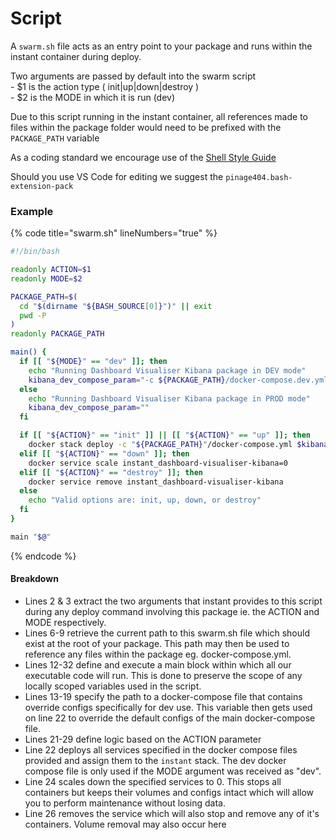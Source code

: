 # Script

A `swarm.sh` file acts as an entry point to your package and runs within the instant container during deploy.

Two arguments are passed by default into the swarm script\
\- $1 is the action type ( init|up|down|destroy )\
\- $2 is the MODE in which it is run (dev)

Due to this script running in the instant container, all references made to files within the package folder would need to be prefixed with the `PACKAGE_PATH` variable

As a coding standard we encourage use of the [Shell Style Guide](https://google.github.io/styleguide/shellguide.html)

Should you use VS Code for editing we suggest the `pinage404.bash-extension-pack`&#x20;

### Example

{% code title="swarm.sh" lineNumbers="true" %}
```bash
#!/bin/bash

readonly ACTION=$1
readonly MODE=$2

PACKAGE_PATH=$(
  cd "$(dirname "${BASH_SOURCE[0]}")" || exit
  pwd -P
)
readonly PACKAGE_PATH

main() {
  if [[ "${MODE}" == "dev" ]]; then
    echo "Running Dashboard Visualiser Kibana package in DEV mode"
    kibana_dev_compose_param="-c ${PACKAGE_PATH}/docker-compose.dev.yml"
  else
    echo "Running Dashboard Visualiser Kibana package in PROD mode"
    kibana_dev_compose_param=""
  fi

  if [[ "${ACTION}" == "init" ]] || [[ "${ACTION}" == "up" ]]; then
    docker stack deploy -c "${PACKAGE_PATH}"/docker-compose.yml $kibana_dev_compose_param instant
  elif [[ "${ACTION}" == "down" ]]; then
    docker service scale instant_dashboard-visualiser-kibana=0
  elif [[ "${ACTION}" == "destroy" ]]; then
    docker service remove instant_dashboard-visualiser-kibana
  else
    echo "Valid options are: init, up, down, or destroy"
  fi
}

main "$@"
```
{% endcode %}

#### Breakdown

* Lines 2 & 3 extract the two arguments that instant provides to this script during any deploy command involving this package ie. the ACTION and MODE respectively.
* Lines 6-9 retrieve the current path to this swarm.sh file which should exist at the root of your package. This path may then be used to reference any files within the package eg. docker-compose.yml.
* Lines 12-32 define and execute a main block within which all our executable code will run. This is done to preserve the scope of any locally scoped variables used in the script.
* Lines 13-19 specify the path to a docker-compose file that contains override configs specifically for dev use. This variable then gets used on line 22 to override the default configs of the main docker-compose file.
* Lines 21-29 define logic based on the ACTION parameter
* Line 22 deploys all services specified in the docker compose files provided and assign them to the `instant` stack. The dev docker compose file is only used if the MODE argument was received as "dev".
* Line 24 scales down the specified services to 0. This stops all containers but keeps their volumes and configs intact which will allow you to perform maintenance without losing data.
* Line 26 removes the service which will also stop and remove any of it's containers. Volume removal may also occur here

